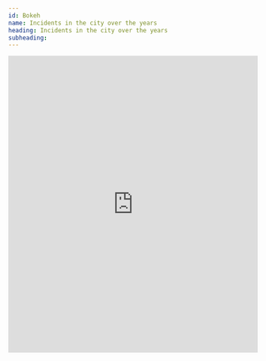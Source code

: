 ```yaml
---
id: Bokeh
name: Incidents in the city over the years
heading: Incidents in the city over the years
subheading: 
---
```



<iframe class="pull-left" src="https://clbokea.github.io/one-page-wonder-jekyll/crime_insidents_per_hour.html" style="width:100%; height:600px; border:none; margin: 0px 10px 10px 0px"></iframe>

